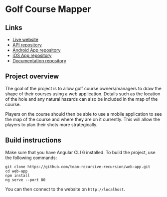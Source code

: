 # Golf Course Mapper

## Links

- [Live website](ayddhttp://ec2-18-191-152-232.us-east-2.compute.amazonaws.com)
- [API repository](https://github.com/team-recursive-recursion/mapper-api)
- [Android App repository](https://github.com/team-recursive-recursion/mobile-app)
- [iOS App repository](https://github.com/team-recursive-recursion/ios-app)
- [Documentation repository](https://github.com/team-recursive-recursion/documentation)

## Project overview
The goal of the project is to allow golf course owners/managers to draw the shape of their
courses using a web application. Details such as the location of the hole and any natural
hazards can also be included in the map of the course.

Players on the course should then be able to use a mobile application to see the map of the
course and where they are on it currently. This will allow the players to plan their shots more
strategically.

## Build instructions

Make sure that you have Angular CLI 6 installed. To build the project, use the following commands:
```
git clone https://github.com/team-recursive-recursion/web-app.git
cd web-app
npm install
ng serve --port 80
```
You can then connect to the website on `http://localhost`.
